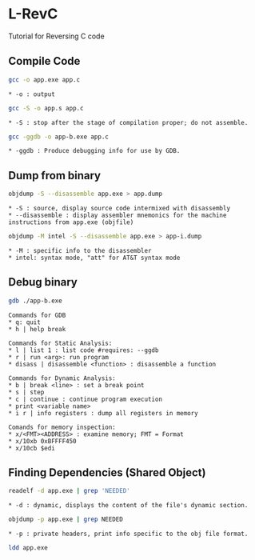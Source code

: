 # L-RevC
Tutorial for Reversing C code

Compile Code
------

```bash
gcc -o app.exe app.c
```

	* -o : output 

```bash
gcc -S -o app.s app.c 
```

	* -S : stop after the stage of compilation proper; do not assemble.


```bash
gcc -ggdb -o app-b.exe app.c 
```

	* -ggdb : Produce debugging info for use by GDB. 




Dump from binary
------

```bash
objdump -S --disassemble app.exe > app.dump
```

	* -S : source, display source code intermixed with disassembly 
	* --disassemble : display assembler mnemonics for the machine instructions from app.exe (objfile)

```bash
objdump -M intel -S --disassemble app.exe > app-i.dump 
```

	* -M : specific info to the disassembler
	* intel: syntax mode, "att" for AT&T syntax mode


Debug binary
------
```bash
gdb ./app-b.exe
```
	Commands for GDB
	* q: quit
	* h | help break

	Commands for Static Analysis:
	* l | list 1 : list code #requires: --ggdb
	* r | run <arg>: run program
	* disass | disassemble <function> : disassemble a function

	Commands for Dynamic Analysis:
	* b | break <line> : set a break point
	* s | step
	* c | continue : continue program execution
	* print <variable name>
	* i r | info registers : dump all registers in memory

	Comands for memory inspection:
	* x/<FMT><ADDRESS> : examine memory; FMT = Format
	* x/10xb 0xBFFFF450
	* x/10cb $edi





Finding Dependencies (Shared Object)
------

```bash
readelf -d app.exe | grep 'NEEDED'
```

	* -d : dynamic, displays the content of the file's dynamic section. 


```bash
objdump -p app.exe | grep NEEDED
```

	* -p : private headers, print info specific to the obj file format. 

```bash
ldd app.exe
```